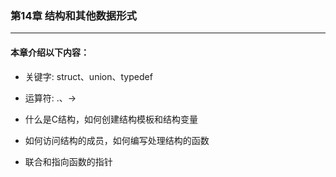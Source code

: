 ### 第14章 结构和其他数据形式
----

#### 本章介绍以下内容：

* 关键字: struct、union、typedef

* 运算符: .、->

* 什么是C结构，如何创建结构模板和结构变量

* 如何访问结构的成员，如何编写处理结构的函数

* 联合和指向函数的指针

